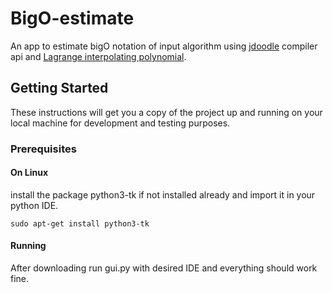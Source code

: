 # BigO-estimate

An app to estimate bigO notation of input algorithm using [jdoodle](https://www.jdoodle.com/) compiler api and 
[Lagrange interpolating polynomial](https://en.wikipedia.org/wiki/Lagrange_polynomial).

## Getting Started

These instructions will get you a copy of the project up and running on your local machine for development and testing purposes.

### Prerequisites
#### On Linux
install the package python3-tk if not installed already and import it in your python IDE.
```
sudo apt-get install python3-tk

```

#### Running

After downloading run gui.py with desired IDE and everything should work fine.
